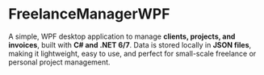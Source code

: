 # FreelanceManagerWPF
A simple, WPF desktop application to manage **clients, projects, and invoices**, built with **C# and .NET 6/7**. Data is stored locally in **JSON files**, making it lightweight, easy to use, and perfect for small-scale freelance or personal project management.
